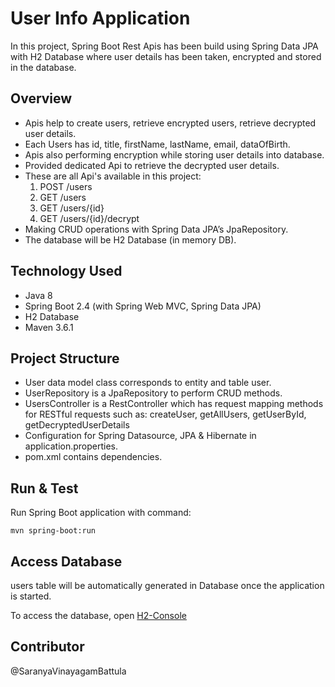 # User Info  Application

In this project, Spring Boot Rest Apis has been build using Spring Data JPA with H2 Database where user details has been taken, encrypted and stored in the database. 

## Overview
* Apis help to create users, retrieve encrypted users, retrieve decrypted user details.
* Each Users has id, title, firstName, lastName, email, dataOfBirth.
* Apis also performing encryption while storing user details into database.
* Provided dedicated Api to retrieve the decrypted user details.
* These are all Api's available in this project:
	1. POST /users
	2. GET /users
	3. GET /users/{id}
	4. GET /users/{id}/decrypt
* Making CRUD operations with Spring Data JPA’s JpaRepository.
* The database will be H2 Database (in memory DB).

## Technology Used
- Java 8
- Spring Boot 2.4 (with Spring Web MVC, Spring Data JPA)
- H2 Database
- Maven 3.6.1

## Project Structure
- User data model class corresponds to entity and table user.
- UserRepository is a JpaRepository to perform CRUD methods.
- UsersController is a RestController which has request mapping methods for RESTful requests such as: createUser, getAllUsers, getUserById, getDecryptedUserDetails
- Configuration for Spring Datasource, JPA & Hibernate in application.properties.
- pom.xml contains dependencies.

## Run & Test
Run Spring Boot application with command:

```
mvn spring-boot:run
```

## Access Database
users table will be automatically generated in Database once the application is started.

To access the database, open [H2-Console](http://localhost:8050/h2-console)

## Contributor
@SaranyaVinayagamBattula